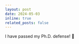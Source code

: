 ```yaml
---
layout: post
date: 2024-05-03
inline: true
related_posts: false
---
```


I have passed my Ph.D. defense! 🎉
